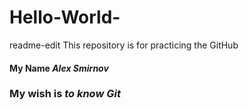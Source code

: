 # Hello-World-
 readme-edit
This repository is for practicing the GitHub 
#### My Name   _Alex Smirnov_ ####
### My wish is  ***to know Git*** ### 



 
